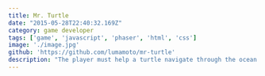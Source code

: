 ```yaml
---
title: Mr. Turtle
date: "2015-05-28T22:40:32.169Z"
category: game developer
tags: ['game', 'javascript', 'phaser', 'html', 'css']
image: './image.jpg'
github: 'https://github.com/lumamoto/mr-turtle'
description: "The player must help a turtle navigate through the ocean and collect plastic bags to return them to a diver. Along the way, the player can pop bubbles to earn bonus points and learn a fact about plastic pollution in the ocean."
---
```

